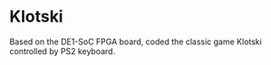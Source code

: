 # Klotski
Based on the DE1-SoC FPGA board, coded the classic game Klotski controlled by PS2 keyboard.
